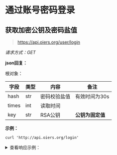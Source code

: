 # 通过账号密码登录

## 获取加密公钥及密码盐值

> https://api.oiers.org/user/login

*请求方式：GET*

**json回复：**

根对象：

| 字段 | 类型 | 内容         | 备注             |
| ---- | ---- | ------------ | ---------------- |
| hash | str  | 密码校验盐值 | 有效时间为30s    |
| times | int | 读取时间    | |
| key  | str  | RSA公钥      | **公钥为固定值** |

**示例：**

```shell
curl 'http://api.oiers.org/login'
```

<details>
<summary>查看响应示例：</summary>

```json
{

    "hash":"8e0db05c46f4052c",
    "key":"-----BEGIN PUBLIC KEY-----\nMIGfMA0GCSqGSIb3DQEBAQUAA4GNADCBiQKBgQDjb4V7EidX/ym28t2ybo0U6t0n\n6p4ej8VjqKHg100va6jkNbNTrLQqMCQCAYtXMXXp2Fwkk6WR+12N9zknLjf+C9sx\n/+l48mjUU8RqahiFD1XT/u2e0m2EN029OhCgkHx3Fc/KlFSIbak93EH/XlYis0w+\nXl69GV6klzgxW6d2xQIDAQAB\n-----END PUBLIC KEY-----\n"

}
```
